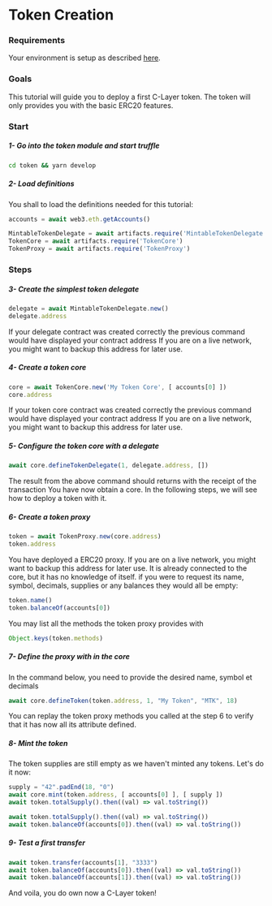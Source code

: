 
# Token Creation

### Requirements

Your environment is setup as described [here](./Tutorials.md#requirements).

### Goals

This tutorial will guide you to deploy a first C-Layer token.
The token will only provides you with the basic ERC20 features.

### Start

##### 1- Go into the token module and start truffle
```bash
cd token && yarn develop
```

##### 2- Load definitions

You shall to load the definitions needed for this tutorial:

```javascript
accounts = await web3.eth.getAccounts()

MintableTokenDelegate = await artifacts.require('MintableTokenDelegate')
TokenCore = await artifacts.require('TokenCore')
TokenProxy = await artifacts.require('TokenProxy')
```

### Steps

##### 3- Create the simplest token delegate
```javascript
delegate = await MintableTokenDelegate.new()
delegate.address
```

If your delegate contract was created correctly the previous command would have displayed your contract address
If you are on a live network, you might want to backup this address for later use.

##### 4- Create a token core
```javascript
core = await TokenCore.new('My Token Core', [ accounts[0] ])
core.address
```

If your token core contract was created correctly the previous command would have displayed your contract address
If you are on a live network, you might want to backup this address for later use.

##### 5- Configure the token core with a delegate
```javascript
await core.defineTokenDelegate(1, delegate.address, [])
```

The result from the above command should returns with the receipt of the transaction
You have now obtain a core. In the following steps, we will see how to deploy a token with it.

##### 6- Create a token proxy
```javascript
token = await TokenProxy.new(core.address)
token.address
```

You have deployed a ERC20 proxy.
If you are on a live network, you might want to backup this address for later use.
It is already connected to the core, but it has no knowledge of itself.
if you were to request its name, symbol, decimals, supplies or any balances they would all be empty:
```javascript
token.name()
token.balanceOf(accounts[0])
```

You may list all the methods the token proxy provides with 
```javascript
Object.keys(token.methods)
```

##### 7- Define the proxy with in the core

In the command below, you need to provide the desired name, symbol et decimals
``` javascript
await core.defineToken(token.address, 1, "My Token", "MTK", 18)
```

You can replay the token proxy methods you called at the step 6 to verify that it has now all its attribute defined.

##### 8- Mint the token
The token supplies are still empty as we haven't minted any tokens.
Let's do it now:
``` javascript
supply = "42".padEnd(18, "0")
await core.mint(token.address, [ accounts[0] ], [ supply ])
await token.totalSupply().then((val) => val.toString())
```

``` javascript
await token.totalSupply().then((val) => val.toString())
await token.balanceOf(accounts[0]).then((val) => val.toString())
```

##### 9- Test a first transfer

``` javascript
await token.transfer(accounts[1], "3333")
await token.balanceOf(accounts[0]).then((val) => val.toString())
await token.balanceOf(accounts[1]).then((val) => val.toString())
```

And voila, you do own now a C-Layer token!

